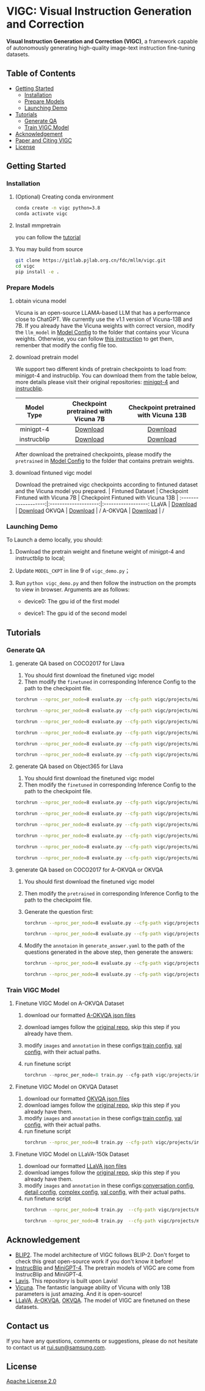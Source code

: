 # VIGC: Visual Instruction Generation and Correction

**Visual Instruction Generation and Correction (VIGC)**, a framework capable of autonomously generating high-quality image-text instruction fine-tuning datasets.

## Table of Contents
  - [Getting Started](#getting-started)
    - [Installation](#installation)
    - [Prepare Models](#prepare-models)
    - [Launching Demo](#launching-demo)
  - [Tutorials](#tutorials)
    - [Generate QA](#generate-qa)
    - [Train VIGC Model](#train-vigc-model)
  - [Acknowledgement](#acknowledgement)
  - [Paper and Citing VIGC](#paper-and-citing-vigc)
  - [License](#license)

## Getting Started

### Installation

1. (Optional) Creating conda environment

   ```bash
   conda create -n vigc python=3.8
   conda activate vigc
   ```

2. Install mmpretrain

   you can follow the [tutorial](https://github.com/open-mmlab/mmpretrain#installation)

3. You may build from source

   ```bash
   git clone https://gitlab.pjlab.org.cn/fdc/mllm/vigc.git
   cd vigc
   pip install -e .
   ```

### Prepare Models
1. obtain vicuna model

   Vicuna is an open-source LLAMA-based LLM that has a performance close to ChatGPT. We currently use the v1.1 version of Vicuna-13B and 7B. If you already have the Vicuna weights with correct version, modify the `llm_model` in [Model Config](vigc/configs/models/mini_gpt4_vicuna13b.yaml) to the folder that contains your Vicuna weights. Otherwise, you can follow [this instruction](GetVicuna.md) to get them, remenber that modify the config file too.

2. download pretrain model

   We support two different kinds of pretrain checkpoints to load from: minigpt-4 and instrucblip. You can download them from the table below, more details please visit their original repositories: [minigpt-4](https://github.com/Vision-CAIR/MiniGPT-4/blob/main/README.md##3) and [instrucblip](https://github.com/salesforce/LAVIS/tree/main/projects/instructblip).

   | Model Type | Checkpoint pretrained with Vicuna 7B | Checkpoint pretrained with Vicuna 13B |
   :-------------------:|:--------------------:|:------------------:
   minigpt-4 | [Download](https://drive.google.com/file/d/1HihQtCEXUyBM1i9DQbaK934wW3TZi-h5/view?usp=share_link) | [Download](https://drive.google.com/file/d/1u9FRRBB3VovP1HxCAlpD9Lw4t4P6-Yq8/view?usp=share_link) 
   instrucblip | [Download](https://storage.googleapis.com/sfr-vision-language-research/LAVIS/models/InstructBLIP/instruct_blip_vicuna7b_trimmed.pth) | [Download](https://storage.googleapis.com/sfr-vision-language-research/LAVIS/models/InstructBLIP/instruct_blip_vicuna13b_trimmed.pth)

   After download the pretrained checkpoints, please modify the `pretrained` in [Model Config](vigc/configs/models/mini_gpt4_vicuna13b.yaml) to the folder that contains pretrain weights.

3. download fintuned vigc model

   Download the pretrained vigc checkpoints according to fintuned dataset and the Vicuna model you prepared.
   | Fintuned Dataset | Checkpoint Fintuned with Vicuna 7B | Checkpoint Fintuned with Vicuna 13B |
   :-------------------:|:--------------------:|:------------------:
   LLaVA | [Download](https://huggingface.co/wufan/vigc7b_minigpt4_llava) | [Download](https://huggingface.co/wufan/vigc13b_minigpt4_llava) 
   OKVQA | [Download](https://huggingface.co/wufan/vigc7b_instrucblip_okvqa) | / 
   A-OKVQA | [Download](https://huggingface.co/wufan/vigc7b_instrucblip_a-okvqa) | / 


### Launching Demo

   To Launch a demo locally, you should:

1. Download the pretrain weight and finetune weight of minigpt-4 and instructblip to local;

2. Update `MODEL_CKPT` in line 9 of `vigc_demo.py`；

3. Run ```python vigc_demo.py``` and then follow the instruction on the prompts to view in browser. Arguments are as follows:

      - device0: The gpu id of the first model

      - device1: The gpu id of the second model

## Tutorials


### Generate QA

1. generate QA based on COCO2017 for Llava

   1. You should first download the finetuned vigc model
   2. Then modify the `finetuned` in corresponding Inference Config to the path to the checkpoint file.

   ```bash
   torchrun --nproc_per_node=8 evaluate.py --cfg-path vigc/projects/mini_gpt4_vicuna7b/generate_qa/llava-150k/generate_llava_qa_conv.yaml   # generate conversation data for Llava using MiniGPT4-vicuna7b
   
   torchrun --nproc_per_node=8 evaluate.py --cfg-path vigc/projects/mini_gpt4_vicuna7b/generate_qa/llava-150k/generate_llava_qa_detail.yaml   # generate detail description data for Llava using MiniGPT4-vicuna7b
   
   torchrun --nproc_per_node=8 evaluate.py --cfg-path vigc/projects/mini_gpt4_vicuna7b/generate_qa/llava-150k/generate_llava_qa_complex.yaml   # generate complex reasoning data for Llava using MiniGPT4-vicuna7b
   
   torchrun --nproc_per_node=8 evaluate.py --cfg-path vigc/projects/mini_gpt4_vicuna13b/generate_qa/llava-150k/generate_llava_qa_conv.yaml   # generate conversation data for Llava using MiniGPT4-vicuna13b
   
   torchrun --nproc_per_node=8 evaluate.py --cfg-path vigc/projects/mini_gpt4_vicuna13b/generate_qa/llava-150k/generate_llava_qa_detail.yaml   # generate detail description data for Llava using MiniGPT4-vicuna13b
   
   torchrun --nproc_per_node=8 evaluate.py --cfg-path vigc/projects/mini_gpt4_vicuna13b/generate_qa/llava-150k/generate_llava_qa_complex.yaml   # generate complex reasoning data for Llava using MiniGPT4-vicuna13b
   ```

2. generate QA based on Object365 for Llava

   1. You should first download the finetuned vigc model
   2. Then modify the `finetuned` in corresponding Inference Config to the path to the checkpoint file.

   ```bash
   torchrun --nproc_per_node=8 evaluate.py --cfg-path vigc/projects/mini_gpt4_vicuna7b/generate_qa/llava-150k/generate_llava_qa_object365_conv.yaml   # generate conversation data for Llava using MiniGPT4-vicuna7b
   
   torchrun --nproc_per_node=8 evaluate.py --cfg-path vigc/projects/mini_gpt4_vicuna7b/generate_qa/llava-150k/generate_llava_qa_object365_detail.yaml  # generate detail description data for Llava using MiniGPT4-vicuna7b
   
   torchrun --nproc_per_node=8 evaluate.py --cfg-path vigc/projects/mini_gpt4_vicuna7b/generate_qa/llava-150k/generate_llava_qa_object365_complex.yaml   # generate complex reasoning data for Llava using MiniGPT4-vicuna7b
   
   torchrun --nproc_per_node=8 evaluate.py --cfg-path vigc/projects/mini_gpt4_vicuna13b/generate_qa/llava-150k/generate_llava_qa_object365_conv.yaml   # generate conversation data for Llava using MiniGPT4-vicuna13b
   
   torchrun --nproc_per_node=8 evaluate.py --cfg-path vigc/projects/mini_gpt4_vicuna13b/generate_qa/llava-150k/generate_llava_qa_object365_detail.yaml   # generate detail description data for Llava using MiniGPT4-vicuna13b
   
   torchrun --nproc_per_node=8 evaluate.py --cfg-path vigc/projects/mini_gpt4_vicuna13b/generate_qa/llava-150k/generate_llava_qa_object365_complex.yaml   # generate complex reasoning data for Llava using MiniGPT4-vicuna13b
   ```

3. generate QA based on COCO2017 for A-OKVQA or OKVQA

   1. You should first download the finetuned vigc model

   2. Then modify the `pretrained` in corresponding Inference Config to the path to the checkpoint file.

   3. Generate the question first:

      ```bash
      torchrun --nproc_per_node=8 evaluate.py --cfg-path vigc/projects/instruct_blip_vicuna7b/generate_qa/a-okvqa/generate_question.yaml   # generate questions for A-OKVQA using instruct-blip-vicuna7b
      
      torchrun --nproc_per_node=8 evaluate.py --cfg-path vigc/projects/instruct_blip_vicuna7b/generate_qa/okvqa/generate_question.yaml   # generate questions for OKVQA using instruct-blip-vicuna7b
      ```

   4. Modify the `annotaion` in `generate_answer.yaml` to the path of the questions generated in the above step, then generate the answers: 

      ```bash
      torchrun --nproc_per_node=8 evaluate.py --cfg-path vigc/projects/instruct_blip_vicuna7b/generate_qa/a-okvqa/generate_answer.yaml   # generate answers for A-OKVQA using instruct-blip-vicuna7b
      
      torchrun --nproc_per_node=8 evaluate.py --cfg-path vigc/projects/instruct_blip_vicuna7b/generate_qa/okvqa/generate_answer.yaml   # generate answers for OKVQA using instruct-blip-vicuna7b
      ```

### Train VIGC Model

1. Finetune VIGC Model on A-OKVQA Dataset

   1. download our formatted [A-OKVQA json files](https://drive.google.com/drive/folders/1fzOF9MX5tt-aluf-KvYIR7rRlwBY97o8?usp=drive_link)
   2. download iamges follow the [original repo](https://github.com/allenai/aokvqa), skip this step if you already have them.
   3. modify `images` and `annotation` in these configs:[train config](vigc/configs/datasets/a-okvqa/vig/train.yaml), [val config](vigc/configs/datasets/a-okvqa/vig_eval.yaml), with their actual paths.
   4. run finetune script

      ```python
      torchrun --nproc_per_node=8 train.py --cfg-path vigc/projects/instruct_blip_vicuna7b/vigc/a-okvqa/normal_vigc.yaml
      ```

2. Finetune VIGC Model on OKVQA Dataset
   1. download our formatted [OKVQA json files](https://drive.google.com/drive/folders/18ybg-3RjtN8w0gnv0rjAzdwbDOB7CuWF?usp=drive_link)
   2. download iamges follow the [original repo](https://okvqa.allenai.org/), skip this step if you already have them. 
   3. modify `images` and `annotation` in these configs:[train config](vigc/configs/datasets/okvqa/vig/train.yaml), [val config](vigc/configs/datasets/okvqa/vig_eval.yaml), with their actual paths.
   4. run finetune script
      ```bash
      torchrun --nproc_per_node=8 train.py --cfg-path vigc/projects/instruct_blip_vicuna7b/vigc/okvqa/normal_vigc.yaml
      ```

3. Finetune VIGC Model on LLaVA-150k Dataset
   1. download our formatted [LLaVA json files](https://drive.google.com/drive/folders/1yFTZlMR1KoFrPiVBYNncVsw5zOEKbj0s?usp=drive_link) 
   2. download iamges follow the [original repo](https://github.com/haotian-liu/LLaVA), skip this step if you already have them.
   3. modify `images` and `annotation` in these configs:[conversation config](vigc/configs/datasets/llava_instruct150k/vig/trainval_llava_conv.yaml), [detail config](vigc/configs/datasets/llava_instruct150k/vig/trainval_llava_desc.yaml), [complex config](vigc/configs/datasets/llava_instruct150k/vig/trainval_llava_comp.yaml), [val config](vigc/configs/datasets/llava_instruct150k/vig_eval.yaml), with their actual paths.
   4. run finetune script
      ```bash
      torchrun --nproc_per_node=8 train.py  --cfg-path vigc/projects/mini_gpt4_vicuna7b/vigc/llava-150k/normal_vigc.yaml  # using Mini-GPT4 Vicuna7b
      
      torchrun --nproc_per_node=8 train.py  --cfg-path vigc/projects/mini_gpt4_vicuna13b/vigc/llava-150k/normal_vigc.yaml  # using Mini-GPT4 Vicuna13b
      ```

## Acknowledgement

   - [BLIP2](https://github.com/salesforce/LAVIS/tree/main/projects/blip2). The model architecture of VIGC follows BLIP-2. Don't forget to check this great open-source work if you don't know it before!
   - [InstrucBlip](https://github.com/salesforce/LAVIS/tree/main/projects/instructblip) and [MiniGPT-4](https://github.com/Vision-CAIR/MiniGPT-4/blob/main/README.md##3). The pretrain models of VIGC are come from InstrucBlip and MiniGPT-4.
   - [Lavis](https://github.com/salesforce/LAVIS). This repository is built upon Lavis!
   - [Vicuna](https://github.com/lm-sys/FastChat). The fantastic language ability of Vicuna with only 13B parameters is just amazing. And it is open-source!
   - [LLaVA](https://github.com/haotian-liu/LLaVA), [A-OKVQA](https://github.com/allenai/aokvqa), [OKVQA](https://okvqa.allenai.org/). The model of VIGC are finetuned on these datasets.

## Contact us
If you have any questions, comments or suggestions, please do not hesitate to contact us at rui.sun@samsung.com.

## License
[Apache License 2.0](LICENSE.txt)
